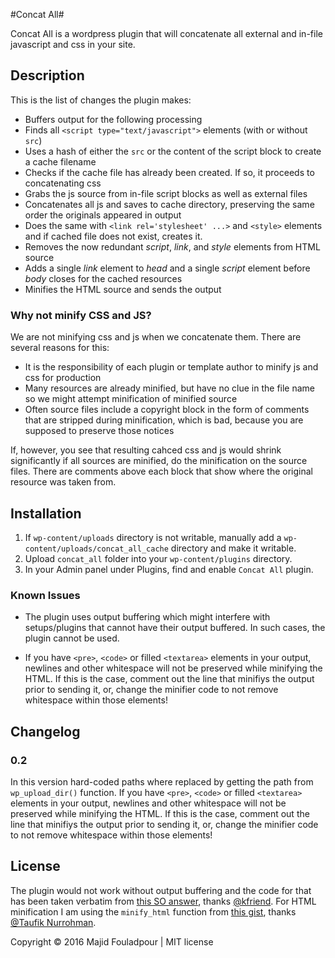 #Concat All#

Concat All is a wordpress plugin that will concatenate all external and in-file javascript and css in your site.

## Description ##

This is the list of changes the plugin makes:  

* Buffers output for the following processing
* Finds all `<script type="text/javascript">` elements (with or without `src`)
* Uses a hash of either the `src` or the content of the script block to create a cache filename
* Checks if the cache file has already been created. If so, it proceeds to concatenating css
* Grabs the js source from in-file script blocks as well as external files
* Concatenates all js and saves to cache directory, preserving the same order the originals appeared in output
* Does the same with `<link rel='stylesheet' ...>` and `<style>` elements and if cached file does not exist, creates it.
* Removes the now redundant *script*, *link*, and *style* elements from HTML source
* Adds a single *link* element to *head* and a single *script* element before *body* closes for the cached resources
* Minifies the HTML source and sends the output

### Why not minify CSS and JS? ###
We are not minifying css and js when we concatenate them. There are several reasons for this:

* It is the responsibility of each plugin or template author to minify js and css for production
* Many resources are already minified, but have no clue in the file name so we might attempt minification of minified source
* Often source files include a copyright block in the form of comments that are stripped during minification, which is bad, because you are supposed to preserve those notices

If, however, you see that resulting cahced css and js would shrink significantly if all sources are minified, do the minification on the source files. There are comments above each block that show where the original resource was taken from.

## Installation ##

1. If `wp-content/uploads` directory is not writable, manually add a `wp-content/uploads/concat_all_cache` directory and make it writable.
2. Upload `concat_all` folder into your `wp-content/plugins` directory.
3. In your Admin panel under Plugins, find and enable `Concat All` plugin.

### Known Issues ###

* The plugin uses output buffering which might interfere with setups/plugins that cannot have their output buffered. In such cases, the plugin cannot be used.

* If you have `<pre>`, `<code>` or filled `<textarea>` elements in your output, newlines and other whitespace will not be preserved while minifying the HTML. If this is the case, comment out the line that minifiys the output prior to sending it, or, change the minifier code to not remove whitespace within those elements!

## Changelog ##

### 0.2 ###
In this version hard-coded paths where replaced by getting the path from `wp_upload_dir()` function.
If you have `<pre>`, `<code>` or filled `<textarea>` elements in your output, newlines and other whitespace will not be preserved while minifying the HTML. If this is the case, comment out the line that minifiys the output prior to sending it, or, change the minifier code to not remove whitespace within those elements!

## License ##

The plugin would not work without output buffering and the code for that has been taken verbatim from [this SO answer](http://stackoverflow.com/a/22818089/66580), thanks [@kfriend](http://stackoverflow.com/users/419673/kfriend).
For HTML minification I am using the `minify_html` function from [this gist](https://gist.github.com/tovic/d7b310dea3b33e4732c0), thanks [@Taufik Nurrohman](https://github.com/tovic).

Copyright © 2016 Majid Fouladpour | MIT license
